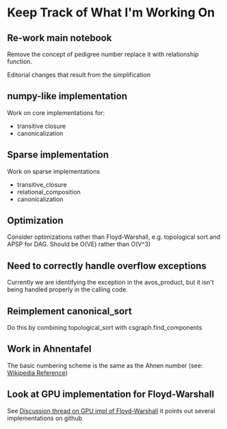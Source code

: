# Keep Track of What I'm Working On

## Re-work main notebook
Remove the concept of pedigree number replace it with relationship function.

Editorial changes that result from the simplification

## numpy-like implementation
Work on core implementations for:
 
 * transitive closure
 * canonicalization
 
## Sparse implementation
Work on sparse implementations

* transitive_closure
* relational_composition
* canonicalization

## Optimization
Consider optimizations rather than Floyd-Warshall, e.g. topological sort and APSP for DAG. Should be O(VE) rather than O(V^3)

## Need to correctly handle overflow exceptions
Currently we are identifying the exception in the avos_product, but it isn't 
being handled properly in the calling code.

## Reimplement canonical_sort
Do this by combining topological_sort with csgraph.find_components

## Work in Ahnentafel
The basic numbering scheme is the same as the Ahnen number (see: [Wikipedia Reference](https://en.wikipedia.org/wiki/Ahnentafel))

## Look at GPU implementation for Floyd-Warshall
See [Discussion thread on GPU impl of Floyd-Warshall](https://devtalk.nvidia.com/default/topic/534223/simple-cuda-implementation-of-the-floyd-warshall-graph-algorithm/)
it points out several implementations on github